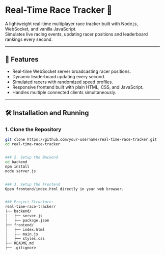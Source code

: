 # Real-Time Race Tracker 🏁

A lightweight real-time multiplayer race tracker built with Node.js, WebSocket, and vanilla JavaScript.  
Simulates live racing events, updating racer positions and leaderboard rankings every second.

---

## 🚀 Features

- Real-time WebSocket server broadcasting racer positions.
- Dynamic leaderboard updating every second.
- Simulated racers with randomized speed profiles.
- Responsive frontend built with plain HTML, CSS, and JavaScript.
- Handles multiple connected clients simultaneously.

---

## 🛠️ Installation and Running

### 1. Clone the Repository

```bash
git clone https://github.com/your-username/real-time-race-tracker.git
cd real-time-race-tracker


### 2. Setup the Backend
cd backend
npm install
node server.js


### 3. Setup the Frontend
Open frontend/index.html directly in your web browser.


### Project Structure:
real-time-race-tracker/
├── backend/
│   ├── server.js
│   ├── package.json
├── frontend/
│   ├── index.html
│   ├── main.js
│   ├── styles.css
├── README.md
├── .gitignore
```

